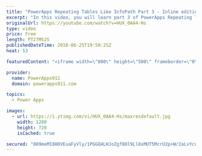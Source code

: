 ```yaml
---
title: "PowerApps Repeating Tables Like InfoPath Part 3 - Inline editing"
excerpt: "In this video, you will learn part 3 of PowerApps Repeating Tables like InfoPath. This time around we cover the really advanced stuff with inline editing and making sure the users don't lose their changes. All of this done in the context of an expense report.  PowerApps Repeating Tables Part 1 https://www.youtube.com/watch?v=xgznk4XlPCo"
originalUrl: https://youtube.com/watch?v=HUX_0AA4-Hs
type: video
price: Free
length: PT27M52S
publishedDateTime: 2018-06-25T19:58:25Z
heat: 53

featuredContent: "<iframe width=\"800\" height=\"500\" frameborder=\"0\" src=\"https://www.youtube.com/embed/HUX_0AA4-Hs\" allow=\"accelerometer; autoplay; encrypted-media; gyroscope; picture-in-picture\" allowfullscreen></iframe>"

provider:
  name: PowerApps911
  domain: powerapps911.com

topics:
  - Power Apps

images:
  - url: https://i.ytimg.com/vi/HUX_0AA4-Hs/maxresdefault.jpg
    width: 1280
    height: 720
    isCached: true

secured: "089meMI8HOVEuaFyVly/1PGGQ4LHJoZgf8Dl9Ll8xMUT5McrU2p+W/2aLvYcuECrCizuT5m5k58ekcF/mYfITrAi/yJXqyLJd2U4pQ91BkwPea4jVIAB3pJfWqZyz4gEX52ypjt5ZDUhZ/Epn+Dt/Kfw0j59C4+jWnB9JrgGuhjOrI+P66xpgOKYtorVcWRNmy5yqAE6NW3x36FlpU49Eejdebradznw9XgyijXuvOSXmXIuNmsJcF0gtWUmpraaXWUIXt0MvICbkmIesOnQvx++VWkeBWABvnTh5u2mwNrZhrjL6aIw4wFn0KNykqm1PgxtdXO3PXYGSn1038cbEWbXK50sobz4l/KgpBGg5X89X2HxfWS5frUIS0Lbd8qEgguQqWye5dpsrLcM9uS8fExmCgnWh17YYhjWY2e1Jwk=;RmMmn5cGZ/znm/OWkX551g=="
---
```


